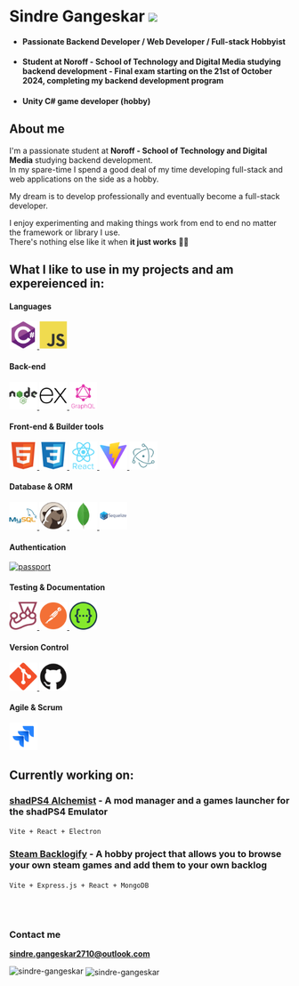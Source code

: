 # Sindre Gangeskar ![](https://komarev.com/ghpvc/?username=sindre-gangeskar&style=for-the-badge&label=Profile+visits) 

- #### Passionate Backend Developer / Web Developer / Full-stack Hobbyist
- #### Student at Noroff - School of Technology and Digital Media studying backend development - Final exam starting on the 21st of October 2024, completing my backend development program 
- #### Unity C# game developer (hobby)

## About me

 I'm a passionate student at **Noroff - School of Technology and Digital Media** studying backend development.  
 In my spare-time I spend a good deal of my time developing full-stack and web applications on the side as a hobby.  

 My dream is to develop professionally and eventually become a full-stack developer.

 I enjoy experimenting and making things work from end to end no matter the framework or library I use.  
 There's nothing else like it when **it just works** 🙌🏻

## What I like to use in my projects and am expereienced in:
<span>
     <h4>Languages</h4>
     <a href="https://dotnet.microsoft.com/en-us/languages/csharp" target="_blank">
        <img src="https://raw.githubusercontent.com/devicons/devicon/6910f0503efdd315c8f9b858234310c06e04d9c0/icons/csharp/csharp-original.svg" alt="csharp" width="50"/>
    </a>
    <a href="https://developer.mozilla.org/en-US/docs/Learn/Getting_started_with_the_web/JavaScript_basics" target="_blank">
        <img src="https://raw.githubusercontent.com/devicons/devicon/master/icons/javascript/javascript-original.svg" alt="javascript" width="50"/>
    </a>
     <h4>Back-end</h4>
    <a href="https://nodejs.org" target="_blank">
        <img src="https://raw.githubusercontent.com/devicons/devicon/ca28c779441053191ff11710fe24a9e6c23690d6/icons/nodejs/nodejs-original-wordmark.svg" alt="nodejs"width="50"/>
    </a>
    <a href="https://expressjs.com/" target="_blank">
        <img src="https://raw.githubusercontent.com/devicons/devicon/6910f0503efdd315c8f9b858234310c06e04d9c0/icons/express/express-original.svg" alt="express" width="50"/>
    </a>
    <a href="https://graphql.org/" target="_blank">
        <img src="https://raw.githubusercontent.com/devicons/devicon/6910f0503efdd315c8f9b858234310c06e04d9c0/icons/graphql/graphql-plain-wordmark.svg" alt="graphql" width="50"/>
    </a>
  <h4>Front-end & Builder tools</h4>
  <a href="https://developer.mozilla.org/en-US/docs/Glossary/HTML5" target="_blank">
        <img src="https://raw.githubusercontent.com/devicons/devicon/6910f0503efdd315c8f9b858234310c06e04d9c0/icons/html5/html5-original.svg" alt="html5"width="50"/>
    </a>
    <a href="https://developer.mozilla.org/en-US/docs/Glossary/CSS" target="_blank">
        <img src="https://raw.githubusercontent.com/devicons/devicon/6910f0503efdd315c8f9b858234310c06e04d9c0/icons/css3/css3-original.svg" alt="css3" width="50"/>
    </a>
    <a href="https://www.react.dev/" target="_blank">
        <img src="https://raw.githubusercontent.com/devicons/devicon/6910f0503efdd315c8f9b858234310c06e04d9c0/icons/react/react-original-wordmark.svg" alt="react" width="50"/>
    </a>
    <a href="https://vite.dev/" target="_blank">
        <img src="https://raw.githubusercontent.com/devicons/devicon/ca28c779441053191ff11710fe24a9e6c23690d6/icons/vitejs/vitejs-original.svg" alt="vitejs" width="50"/>
    </a>
    <a href="https://electronjs.org/" target="_blank">
        <img src="https://raw.githubusercontent.com/devicons/devicon/ca28c779441053191ff11710fe24a9e6c23690d6/icons/electron/electron-original.svg" alt="electron" width="50"/>
    </a>
 <h4>Database & ORM</h4>
    <a href="https://www.mysql.com/" target="_blank">
        <img src="https://raw.githubusercontent.com/devicons/devicon/6910f0503efdd315c8f9b858234310c06e04d9c0/icons/mysql/mysql-original-wordmark.svg" alt="mysql" width="50"/>
    </a>
       <a href="https://dbeaver.io" target="_blank">
        <img src="https://raw.githubusercontent.com/devicons/devicon/ca28c779441053191ff11710fe24a9e6c23690d6/icons/dbeaver/dbeaver-original.svg" alt="dbeaver" width="50"/>
    </a>
    <a href="https://mongodb.com" target="_blank">
        <img src="https://raw.githubusercontent.com/devicons/devicon/ca28c779441053191ff11710fe24a9e6c23690d6/icons/mongodb/mongodb-original.svg" alt="mongodb" width="50"/>
    </a>
    <a href="https://sequelize.org/" target="_blank">
        <img src="https://raw.githubusercontent.com/devicons/devicon/6910f0503efdd315c8f9b858234310c06e04d9c0/icons/sequelize/sequelize-original-wordmark.svg" alt="sequelize" width="50"/>
    </a>
 <h4>Authentication</h4>
    <a href="https://www.passportjs.org/" target="_blank">
        <img src="https://www.passportjs.org/images/logo.svg" alt="passport" width="50"/>
    </a>
 <h4>Testing & Documentation</h4>
    <a href="https://jestjs.io/" target="_blank">
        <img src="https://raw.githubusercontent.com/devicons/devicon/ca28c779441053191ff11710fe24a9e6c23690d6/icons/jest/jest-plain.svg" alt="jest" width="50"/>
    </a>
    <a href="https://postman.com" target="_blank">
        <img src="https://raw.githubusercontent.com/devicons/devicon/ca28c779441053191ff11710fe24a9e6c23690d6/icons/postman/postman-plain.svg" alt="postman" width="50"/>
    </a>
    <a href="https://swagger.io/" target="_blank">
        <img src="https://raw.githubusercontent.com/devicons/devicon/ca28c779441053191ff11710fe24a9e6c23690d6/icons/swagger/swagger-original.svg" alt="swagger" width="50"/>
    </a>
 <h4>Version Control</h4>
    <a href="https://git-scm.com/" target="_blank">
        <img src="https://raw.githubusercontent.com/devicons/devicon/ca28c779441053191ff11710fe24a9e6c23690d6/icons/git/git-original.svg" alt="git" width="50"/>
    </a>
    <a href="https://github.com/" target="_blank">
        <img src="https://raw.githubusercontent.com/devicons/devicon/ca28c779441053191ff11710fe24a9e6c23690d6/icons/github/github-original.svg" alt="github" width="50"/>
    </a>
 <h4>Agile & Scrum</h4>
     <a href="https://atlassian.com/software/jira" target="_blank">
        <img src="https://raw.githubusercontent.com/devicons/devicon/ca28c779441053191ff11710fe24a9e6c23690d6/icons/jira/jira-original.svg" alt="jira" width="50"/>
    </a>
</span>

## Currently working on:  

###  [**shadPS4 Alchemist**](https://github.com/sindre-gangeskar/shadps4-alchemist) - A mod manager and a games launcher for the shadPS4 Emulator  
```Vite + React + Electron```  

### [**Steam Backlogify**](https://github.com/sindre-gangeskar/steam-backlogify) - A hobby project that allows you to browse your own steam games and add them to your own backlog  
```Vite + Express.js + React + MongoDB   ```  


<br></br>
### Contact me
**sindre.gangeskar2710@outlook.com**  


<p><img align="left" src="https://github-readme-stats.vercel.app/api/top-langs?username=sindre-gangeskar&show_icons=true&locale=en&layout=compact&theme=dracula&border_radius=0.25rem" alt="sindre-gangeskar" /></p>

<p>&nbsp;<img align="center" src="https://github-readme-stats.vercel.app/api?username=sindre-gangeskar&show_icons=true&locale=en&theme=dracula&border_radius=0.25rem" alt="sindre-gangeskar" /></p>
